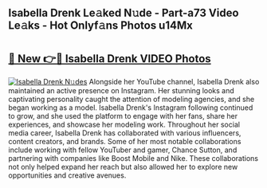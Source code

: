 ## Isabella Drenk Le𝚊ked N𝚞de - Part-a73 Video Le𝚊ks - Hot Onlyf𝚊ns Photos u14Mx

# <h2><a href="http://ac48068.deff.icu/?id=Isabella+Drenk">🔗 New 👉🔴 Isabella Drenk VIDEO Photos</a></h2>

[![Isabella Drenk N𝚞des](https://i.imgur.com/rIISA9y.gif)](http://ac48068.deff.icu/?id=Isabella+Drenk)
Alongside her YouTube channel, Isabella Drenk also maintained an active presence on Instagram. Her stunning looks and captivating personality caught the attention of modeling agencies, and she began working as a model. Isabella Drenk's Instagram following continued to grow, and she used the platform to engage with her fans, share her experiences, and showcase her modeling work. Throughout her social media career, Isabella Drenk has collaborated with various influencers, content creators, and brands. Some of her most notable collaborations include working with fellow YouTuber and gamer, Chance Sutton, and partnering with companies like Boost Mobile and Nike. These collaborations not only helped expand her reach but also allowed her to explore new opportunities and creative avenues.
